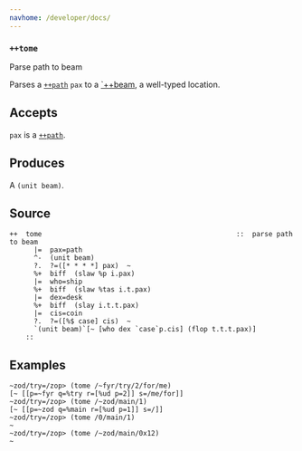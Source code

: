 ```yaml
---
navhome: /developer/docs/
---
```




### `++tome`

Parse path to beam

Parses a [`++path`]() `pax` to a [`++beam](), a well-typed location.

Accepts
-------

`pax` is a [`++path`]().

Produces
--------

A `(unit beam)`.

Source
------

    ++  tome                                                ::  parse path to beam
          |=  pax=path
          ^-  (unit beam)
          ?.  ?=([* * * *] pax)  ~
          %+  biff  (slaw %p i.pax)
          |=  who=ship
          %+  biff  (slaw %tas i.t.pax)
          |=  dex=desk
          %+  biff  (slay i.t.t.pax)
          |=  cis=coin
          ?.  ?=([%$ case] cis)  ~
          `(unit beam)`[~ [who dex `case`p.cis] (flop t.t.t.pax)]
        ::

Examples
--------

    ~zod/try=/zop> (tome /~fyr/try/2/for/me)
    [~ [[p=~fyr q=%try r=[%ud p=2]] s=/me/for]]
    ~zod/try=/zop> (tome /~zod/main/1)
    [~ [[p=~zod q=%main r=[%ud p=1]] s=/]]
    ~zod/try=/zop> (tome /0/main/1)
    ~
    ~zod/try=/zop> (tome /~zod/main/0x12)
    ~

